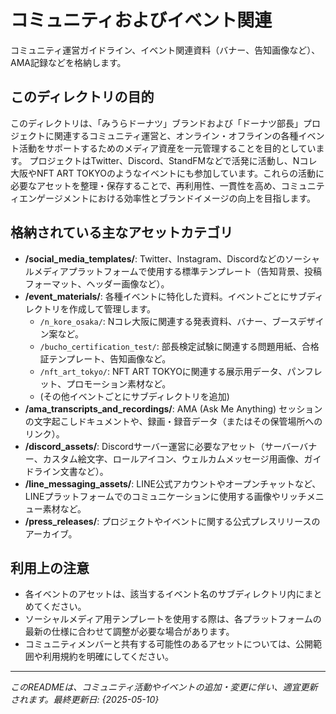 # コミュニティおよびイベント関連

コミュニティ運営ガイドライン、イベント関連資料（バナー、告知画像など）、AMA記録などを格納します。

## このディレクトリの目的

このディレクトリは、「みうらドーナツ」ブランドおよび「ドーナツ部長」プロジェクトに関連するコミュニティ運営と、オンライン・オフラインの各種イベント活動をサポートするためのメディア資産を一元管理することを目的としています。
プロジェクトはTwitter、Discord、StandFMなどで活発に活動し、Nコレ大阪やNFT ART TOKYOのようなイベントにも参加しています。これらの活動に必要なアセットを整理・保存することで、再利用性、一貫性を高め、コミュニティエンゲージメントにおける効率性とブランドイメージの向上を目指します。

## 格納されている主なアセットカテゴリ

* **/social_media_templates/**: Twitter、Instagram、Discordなどのソーシャルメディアプラットフォームで使用する標準テンプレート（告知背景、投稿フォーマット、ヘッダー画像など）。
* **/event_materials/**: 各種イベントに特化した資料。イベントごとにサブディレクトリを作成して管理します。
    * `/n_kore_osaka/`: Nコレ大阪に関連する発表資料、バナー、ブースデザイン案など。
    * `/bucho_certification_test/`: 部長検定試験に関連する問題用紙、合格証テンプレート、告知画像など。
    * `/nft_art_tokyo/`: NFT ART TOKYOに関連する展示用データ、パンフレット、プロモーション素材など。
    * (その他イベントごとにサブディレクトリを追加)
* **/ama_transcripts_and_recordings/**: AMA (Ask Me Anything) セッションの文字起こしドキュメントや、録画・録音データ（またはその保管場所へのリンク）。
* **/discord_assets/**: Discordサーバー運営に必要なアセット（サーバーバナー、カスタム絵文字、ロールアイコン、ウェルカムメッセージ用画像、ガイドライン文書など）。
* **/line_messaging_assets/**: LINE公式アカウントやオープンチャットなど、LINEプラットフォームでのコミュニケーションに使用する画像やリッチメニュー素材など。
* **/press_releases/**: プロジェクトやイベントに関する公式プレスリリースのアーカイブ。

## 利用上の注意

* 各イベントのアセットは、該当するイベント名のサブディレクトリ内にまとめてください。
* ソーシャルメディア用テンプレートを使用する際は、各プラットフォームの最新の仕様に合わせて調整が必要な場合があります。
* コミュニティメンバーと共有する可能性のあるアセットについては、公開範囲や利用規約を明確にしてください。

---
*このREADMEは、コミュニティ活動やイベントの追加・変更に伴い、適宜更新されます。最終更新日: {2025-05-10}*
